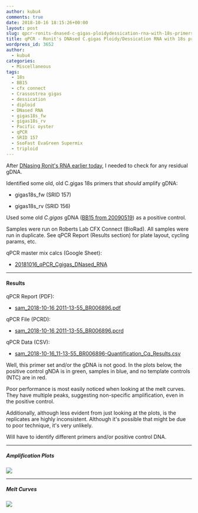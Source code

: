 ```yaml
---
author: kubu4
comments: true
date: 2018-10-16 18:15:26+00:00
layout: post
slug: qpcr-ronits-dnased-c-gigas-ploidydessication-rna-with-18s-primers
title: qPCR - Ronit's DNAsed C.gigas Ploidy/Dessication RNA with 18s primers
wordpress_id: 3652
author:
  - kubu4
categories:
  - Miscellaneous
tags:
  - 18s
  - BB15
  - cfx connect
  - Crassostrea gigas
  - dessication
  - diploid
  - DNased RNA
  - gigas18s_fw
  - gigas18s_rv
  - Pacific oyster
  - qPCR
  - SRID 157
  - SsoFast EvaGreen Supermix
  - triploid
---
```


After [DNasing Ronit's RNA earlier today](2018-10-16-dnase-treatment-ronits-c-gigas-ploiyddessication-ctenidia-rna.html), I needed to check for any residual gDNA.

Identified some old, old C.gigas 18s primers that _should_ amplify gDNA:





  * gigas18s_fw (SRID 157)


  * gigas18s_rv (SRID 156)



Used some old _C.gigas_ gDNA ([BB15 from 20090519](2009/05/15/gdna-isolation-macs-bb-and-dh-site-samples.html)) as a positive control.

Samples were run on Roberts Lab CFX Connect (BioRad). All samples were run in duplicate. See qPCR Report (Results section) for plate layout, cycling params, etc.

qPCR master mix calcs (Google Sheet):





  * [20181016_qPCR_Cgigas_DNased_RNA](httpss://docs.google.com/spreadsheets/d/1YcL-h1g0ee8XOlO49H7WmSalqT0BCtreVR4WaxV8dxA/edit?usp=sharing)





* * *





#### Results



qPCR Report (PDF):





  * [sam_2018-10-16 2011-13-55_BR006896.pdf](https://owl.fish.washington.edu/Athaliana/qPCR_data/qPCR_reports/sam_2018-10-16%2011-13-55_BR006896.pdf)



qPCR File (PCRD):



  * [sam_2018-10-16 2011-13-55_BR006896.pcrd](https://owl.fish.washington.edu/scaphapoda/qPCR_data/cfx_connect_data/sam_2018-10-16%2011-13-55_BR006896.pcrd)



qPCR Data (CSV):



  * [sam_2018-10-16_11-13-55_BR006896-Quantification_Cq_Results.csv](https://owl.fish.washington.edu/Athaliana/qPCR_data/sam_2018-10-16_11-13-55_BR006896-Quantification_Cq_Results.csv)



Well, this primer set and/or the gDNA is not good. In the plots below, the positive control gNDA is in green, samples in blue, and no template controls (NTC) are in red.

Poor performance is most easily noticed when looking at the melt curves. They have multiple peaks, suggesting non-specific amplification, even in the positive control.

Additionally, although less evident from just looking at the plots, is the replicates are highly inconsistent. Although it's possible that might be due to poor technique, it's very unlikely.

Will have to identify different primers and/or positive control DNA.



* * *





##### Amplification Plots



![](https://owl.fish.washington.edu/Athaliana/qPCR_data/sam_20181016_111355_amp_plots.png)



* * *





##### Melt Curves



![](https://owl.fish.washington.edu/Athaliana/qPCR_data/sam_20181016_111355_melt_plots.png)
